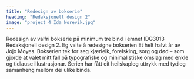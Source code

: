 ```yaml
---
title: "Redesign av bokserie"
heading: "Redaksjonell design 2"
image: "project_4_Ida Norevik.jpg"
---
```


Redesign av valfri bokserie på minimum tre bind i emnet IDG3013 Redaksjonell design 2. Eg valte å redesigne bokserien Et helt halvt år av Jojo Moyes. Bokserien tek for seg kjærleik, forelsking, sorg og død – som gjorde at valet mitt fall på typografiske og minimalistiske omslag med enkle og tidlause illustrasjonar. Serien har fått eit heilskapleg uttrykk med tydleg samanheng mellom dei ulike binda.
